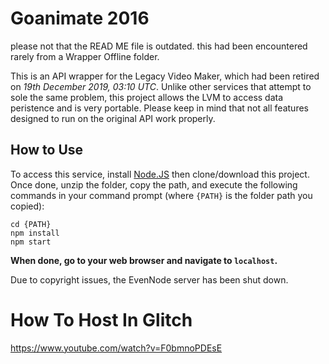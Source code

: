 # Goanimate 2016
please not that the READ ME file is outdated. this had been encountered rarely from a
Wrapper Offline folder.

This is an API wrapper for the Legacy Video Maker, which had been retired on *19th December 2019, 03:10 UTC*.	Unlike other services that attempt to sole the same problem, this project allows the LVM to access data peristence and is very portable.	Please keep in mind that not all features designed to run on the original API work properly.
## How to Use
To access this service, install [Node.JS](https://nodejs.org/en/) then clone/download this project.	Once done, unzip the folder, copy the path, and execute the following commands in your command prompt (where `{PATH}` is the folder path you copied):
```console
cd {PATH}
npm install
npm start
```
**When done, go to your web browser and navigate to `localhost`.**

Due to copyright issues, the EvenNode server has been shut down.

# How To Host In Glitch
https://www.youtube.com/watch?v=F0bmnoPDEsE
